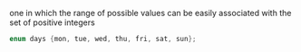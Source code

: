one in which the range of possible values can be easily associated with the set of positive integers

```c++
enum days {mon, tue, wed, thu, fri, sat, sun};
```